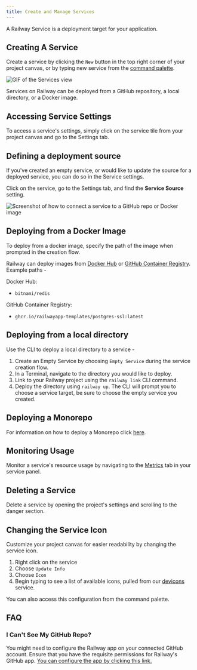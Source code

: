 ```yaml
---
title: Create and Manage Services
---
```


A Railway Service is a deployment target for your application.

## Creating A Service

Create a service by clicking the `New` button in the top right corner of your project canvas, or by typing new service from the [command palette]().

<Image src="https://res.cloudinary.com/railway/image/upload/v1656640995/docs/CleanShot_2022-06-30_at_18.17.31_cl0wlr.gif"
alt="GIF of the Services view"
layout="intrinsic"
width={370} height={300} quality={100} />

Services on Railway can be deployed from a GitHub repository, a local directory, or a Docker image.


## Accessing Service Settings

To access a service's settings, simply click on the service tile from your project canvas and go to the Settings tab.

## Defining a deployment source

If you've created an empty service, or would like to update the source for a deployed service, you can do so in the Service settings.

Click on the service, go to the Settings tab, and find the **Service Source** setting.

<Image
src="https://res.cloudinary.com/railway/image/upload/v1688760102/docs/screenshot-2023-07-07-16.00.54_e2r6mk.png"
alt="Screenshot of how to connect a service to a GitHub repo or Docker image"
layout="responsive"
width={709} height={190} quality={80} />

## Deploying from a Docker Image

To deploy from a docker image, specify the path of the image when prompted in the creation flow.

Railway can deploy images from [Docker Hub](https://hub.docker.com/) or [GitHub Container Registry](https://docs.github.com/en/packages/working-with-a-github-packages-registry/working-with-the-container-registry).  Example paths - 

Docker Hub:
- `bitnami/redis`

GitHub Container Registry:
- `ghcr.io/railwayapp-templates/postgres-ssl:latest`

## Deploying from a local directory

Use the CLI to deploy a local directory to a service -

1. Create an Empty Service by choosing `Empty Service` during the service creation flow.
2. In a Terminal, navigate to the directory you would like to deploy.
3. Link to your Railway project using the `railway link` CLI command.
4. Deploy the directory using `railway up`.  The CLI will prompt you to choose a service target, be sure to choose the empty service you created.


## Deploying a Monorepo

For information on how to deploy a Monorepo click [here](/how-to/deploy-a-monorepo).


## Monitoring Usage

Monitor a service's resource usage by navigating to the [Metrics](/diagnose/metrics) tab in your service panel.


## Deleting a Service

Delete a service by opening the project's settings and scrolling to the danger section.

## Changing the Service Icon

Customize your project canvas for easier readability by changing the service icon.

1. Right click on the service
2. Choose `Update Info`
3. Choose `Icon`
4. Begin typing to see a list of available icons, pulled from our [devicons](https://devicons.railway.app/) service.

You can also access this configuration from the command palette.

## FAQ

### I Can't See My GitHub Repo?

You might need to configure the Railway app on your connected GitHub account. Ensure that you have the requisite permissions for Railway's GitHub app. [You can configure the app by clicking this link.](https://github.com/apps/railway-app/installations/new)